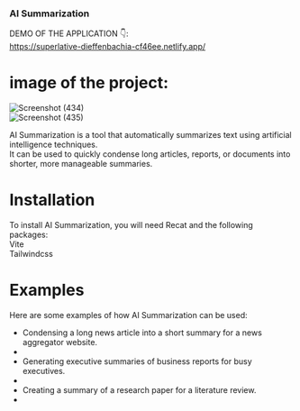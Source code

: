 ### AI Summarization
DEMO OF THE APPLICATION  👇: <br> 
https://superlative-dieffenbachia-cf46ee.netlify.app/<br>

# image of the project: <br>
![Screenshot (434)](https://user-images.githubusercontent.com/97854285/235545120-c984fc82-e10e-45e1-bc66-acd50083c1c0.png)
<br>
![Screenshot (435)](https://user-images.githubusercontent.com/97854285/235545149-78016866-1da7-4e00-8f8c-ab3d94a2299b.png)
<br>

AI Summarization is a tool that automatically summarizes text using artificial intelligence techniques.<br>
It can be used to quickly condense long articles, reports, or documents into shorter, more manageable summaries.
# Installation
To install AI Summarization, you will need Recat and the following packages:
<br>
Vite <br>
Tailwindcss<br>
# Examples
Here are some examples of how AI Summarization can be used:
<ul>
<li>Condensing a long news article into a short summary for a news aggregator website.<li/>
<li>Generating executive summaries of business reports for busy executives.<li/>
<li>Creating a summary of a research paper for a literature review.<li/>
  <ul/>

